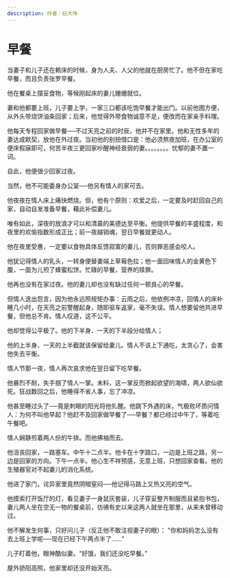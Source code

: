 ```yaml
---
description: 作者：纪大伟
---
```


# 早餐

当妻子和儿子还在赖床的时候，身为人夫、人父的他就在厨房忙了。他不但在家吃早餐，而且负责张罗早餐。

他在餐桌上摆妥食物，等候刚起床的妻儿姗姗就位。

妻和他都要上班，儿子要上学，一家三口都该吃饱早餐才能出门。以前他图方便，从外头带烧饼油条回家；后来，他觉得外带食物诚意不足，便改而在家亲手料理。

他每天专程回家做早餐──不过天亮之前的时辰，他并不在家里。他和无性多年的妻达成默契，放他在外过夜。当初他的别扭借口是：他必须熬夜加班，在办公室的便床假寐即可，何苦半夜三更回家吵醒神经衰弱的妻。。。。。。。。忧郁的妻不置一词。

自此，他便很少回家过夜。

当然，他不可能委身办公室──他另有情人的家可去。

他夜夜在情人床上痛快燃烧。但，他有个原则：欢爱之后，一定要及时赶回自己的家，自动自发准备早餐，藉此补偿妻儿。

唯有如此，深夜的放浪才可以和清晨的美德达至平衡。他提供早餐的丰盛程度，和夜里的欢愉指数形成正比；前一夜越销魂，翌日早餐就更动人。

他在夜里受惠，一定要以食物具体反馈寂寞的妻儿，否则罪恶感会咬人。

他犹记得情人的乳头，一转身便替妻端上草莓色拉；他一面回味情人的金黄色下腹，一面为儿煎了蜂蜜松饼。忙碌的早餐，营养的赎罪。

他再也没有在家过夜。他的妻儿却也没有缺过任何一顿良心的早餐。

但情人迭出怨言，因为他永远照规矩办事：云雨之后，他依例冲凉，回情人的床补睡几小时，在天亮之前警醒起身，随即驱车返家，毫不失误。情人想要留他共进早餐，但他总不肯。情人叹道，这不公平。

他却觉得公平极了。他的下半身、一天的下半段分给情人；

他的上半身、一天的上半截就该保留给妻儿。情人不该上下通吃，太贪心了，会害他失去平衡。

情人节那一夜，情人再次哀求他在翌日留下吃早餐。

他暴烈不耐，失手掴了情人一掌。未料，这一掌反而掀起欲望的海啸，两人欲仙欲死。狂战数回之后，他睡得不省人事，忘了冲凉。

他甚至睡过头了──竟是刺眼的阳光将他扎醒。他跳下外遇的床，气极败坏质问情人：为何不叫他早起？他赶不及回家做早餐了──早餐？都已经过中午了，等着吃午餐吧。

情人娴静煎着两人份的牛排。而他拂袖而去。

他沮丧回家，一路塞车。中午十二点半。他卡在十字路口，一边是上班之路，另一边是回家的方向。下午一点半。他心生不祥预感，无意上班，只想回家查看。他的生殖器官对不起妻儿的消化系统。

他进了家门，诧异家里竟然阴暗窒闷──他记得马路上又热又亮的空气。

他摸索打开饭厅的灯，看见妻子一身鼠灰套装，儿子穿妥整齐制服而且紧抱书包，妻儿两人坐在空无一物的餐桌前，彷彿有史以来这两人就坐在那里，从来未曾移动过。

他不解发生何事，只好问儿子（反正他不敢注视妻子的眼）： "你和妈妈怎么没有去上班上学呢──现在已经下午两点半了……”

儿子盯着他，眼神酷似妻。“好饿，我们还没吃早餐。”

屋外骄阳高照，他家里却还没开始天亮。
